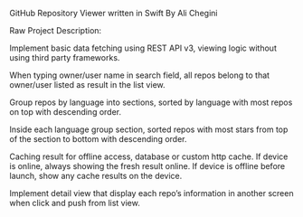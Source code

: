 GitHub Repository Viewer written in Swift By Ali Chegini 

Raw Project Description:

Implement basic data fetching using REST API v3, viewing logic without using third party frameworks.

When typing owner/user name in search field, all repos belong to that owner/user listed as result in the list view.

Group repos by language into sections, sorted by language with most repos on top with descending order.

Inside each language group section, sorted repos with most stars from top of the section to bottom with descending order.

Caching result for offline access, database or custom http cache. If device is online, always showing the fresh result online. If device is offline before launch, show any cache results on the device.

Implement detail view that display each repo’s information in another screen when click and push from list view.

